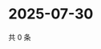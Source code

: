 # 2025-07-30

共 0 条

<!-- BEGIN ZHIHUQUESTIONS -->
<!-- 最后更新时间 Wed Jul 30 2025 14:20:14 GMT+0800 (China Standard Time) -->

<!-- END ZHIHUQUESTIONS -->
